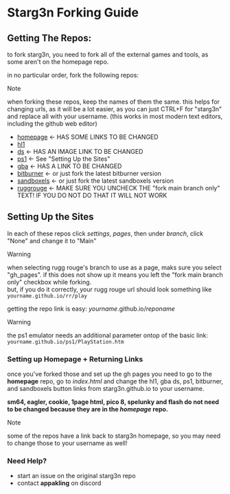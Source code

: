 # Starg3n Forking Guide

## Getting The Repos:
to fork starg3n, you need to fork all of the external games and tools, as some aren't on the homepage repo.

in no particular order, fork the following repos:
> [!NOTE]
> when forking these repos, keep the names of them the same. this helps for changing urls, as it will be a lot easier, as you can just CTRL+F for "starg3n" and replace all with your username. (this works in most modern text editors, including the github web editor)

- [homepage](https://github.com/starg3n/starg3n.github.io) <- HAS SOME LINKS TO BE CHANGED
- [hl1](https://github.com/starg3n/hl1)
- [ds](https://github.com/starg3n/ds) <- HAS AN IMAGE LINK TO BE CHANGED
- [ps1](https://github.com/starg3n/ps1) <- See "Setting Up the Sites"
- [gba](https://github.com/starg3n/gba) <- HAS A LINK TO BE CHANGED
- [bitburner](https://github.com/starg3n/bitburner) <- or just fork the latest bitburner version
- [sandboxels](https://github.com/starg3n/sandboxels) <- or just fork the latest sandboxels version
- [ruggrouge](https://github.com/rr/) <- MAKE SURE YOU UNCHECK THE "fork main branch only" TEXT! IF YOU DO NOT DO THAT IT WILL NOT WORK

## Setting Up the Sites

In each of these repos click _settings_, _pages_, then under _branch_, click "None" and change it to "Main"
> [!WARNING]
> when selecting rugg rouge's branch to use as a page, maks sure you select "gh_pages". if this does not show up it means you left the "fork main branch only" checkbox while forking. \
> but, if you do it correctly, your rugg rouge url should look something like \
>  ```yourname.github.io/rr/play```

getting the repo link is easy: _yourname_.github.io/_reponame_
> [!WARNING]
> the ps1 emulator needs an additional parameter ontop of the basic link: \
> ```yourname.github.io/ps1/PlayStation.htm```

### Setting up Homepage + Returning Links
once you've forked those and set up the gh pages you need to go to the **homepage** repo, go to _index.html_ and change the hl1, gba ds, ps1, bitburner, and sandboxels button links from starg3n.github.io to your username. 

**sm64, eagler, cookie, 1page html, pico 8, spelunky and flash do not need to be changed because they are in the *homepage* repo.**

> [!NOTE]
> some of the repos have a link back to starg3n homepage, so you may need to change those to your username as well!


### Need Help?
- start an issue on the original starg3n repo
- contact **appakling** on discord
